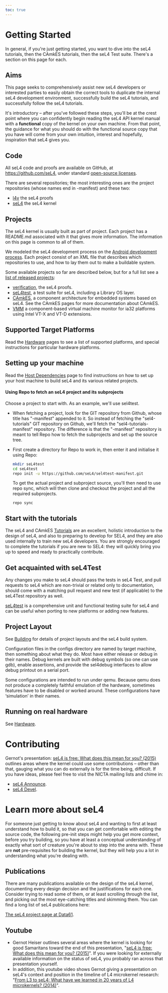 ```yaml
---
toc: true
---
```


# Getting Started
 In general, if you're just getting started, you want
to dive into the seL4 tutorials, then the CAmkES tutorials, then the
seL4 Test suite. There's a section on this page for each.

## Aims
 This page seeks to comprehensively assist new seL4 developers
or interested parties to easily obtain the correct tools to duplicate
the internal seL4 development environment, successfully build the seL4
tutorials, and successfully follow the seL4 tutorials.

It's introductory – after you've followed these steps, you'll be at the
crest point where you can confidently begin reading the seL4 API kernel
manual with a **functional** copy of the kernel on your own machine.
From that point, the guidance for what you should do with the functional
source copy that you have will come from your own intuition, interest
and hopefully, inspiration that seL4 gives you.

## Code
 All seL4 code and proofs are available on GitHub, at
<https://github.com/seL4>, under standard
[open-source licenses](http://sel4.systems/Info/GettingStarted/license.pml).

There are several repositories; the most interesting ones are the
project repositories (whose names end in -manifest) and these two:

- [l4v](https://github.com/seL4/l4v) the seL4 proofs
- [seL4](https://github.com/seL4/seL4) the seL4 kernel

## Projects


The seL4 kernel is usually built as part of project. Each project has a
README.md associated with it that gives more information. The
information on this page is common to all of them.

We modeled the seL4 development process on the
[Android development process](https://source.android.com/source/developing.html). Each project consist of an XML file that
describes which repositories to use, and how to lay them out to make a
buildable system.

Some available projects so far are described below, but for a full list see a [list of released projects](https://docs.sel4.systems/ReleaseProcess#versioned-manifests):

- [verification](https://github.com/seL4/verification-manifest),
      the seL4 proofs.
- [seL4test](https://github.com/seL4/sel4test-manifest), a
      test suite for seL4, including a Library OS layer.
- [CAmkES](https://github.com/seL4/camkes-manifest), a
      component architecture for embedded systems based on seL4. See the
      CAmkES pages for more documentation about CAmkES.
- [VMM](https://github.com/seL4/camkes-vm-examples-manifest) a
      component-based virtual machine monitor for ia32 platforms using
      Intel VT-X and VT-D extensions.

## Supported Target Platforms


Read the [Hardware](Hardware) pages to see a list of supported platforms,
and special instructions for particular hardware platforms.

## Setting up your machine

Read the [Host Dependencies](HostDependencies) page to find instructions on how to set up
your host machine to build seL4 and its various related projects.

#### Using Repo to fetch an seL4 project and its subprojects
 Choose
a project to start with. As an example, we'll use sel4test.

- When fetching a project, look for the GIT repository from Github,
      whose title has "-manifest" appended to it. So instead of fetching
      the "sel4-tutorials" GIT repository on Github, we'll fetch the
      "sel4-tutorials-manifest" repository. The difference is that the
      "-manifest" repository is meant to tell Repo how to fetch the
      subprojects and set up the source tree.
- First create a directory for Repo to work in, then enter it and
      initialise it using Repo:

  ```bash
  mkdir seL4test 
  cd seL4test
  repo init -u https://github.com/seL4/sel4test-manifest.git
  ```

  To get the actual project and subproject source, you'll then need to use repo sync, which
  will then clone and checkout the project and all the required
  subprojects.

  ``` 
  repo sync
  ```

## Start with the tutorials


The seL4 and CAmkES [Tutorials](Tutorials) are an excellent, holistic
introduction to the design of seL4, and also to preparing to develop for
SEL4, and they are also used internally to train new seL4 developers.
You are strongly encouraged to complete the tutorials if you are new to
SEL4: they will quickly bring you up to speed and ready to practically
contribute.

## Get acquainted with seL4Test


Any changes you make to seL4 should pass the tests in seL4 Test, and
pull requests to seL4 which are non-trivial or related only to
documentation, should come with a matching pull request and new test (if
applicable) to the seL4Test repository as well.

[seL4test](seL4Test) is a comprehensive unit and functional testing
suite for seL4 and can be useful when porting to new platforms or adding
new features.

## Project Layout


See [Building](/Developing/Building) for details of
project layouts and the seL4 build system.

Configuration files in the configs directory are named by target
machine, then something about what they do. Most have either release or
debug in their names. Debug kernels are built with debug symbols (so one
can use gdb), enable assertions, and provide the sel4debug interfaces to
allow debug printout on a serial port.

Some configurations are intended to run under qemu. Because qemu does
not produce a completely faithful emulation of the hardware, sometimes
features have to be disabled or worked around. These configurations have
‘simulation’ in their names.

## Running on real hardware


See [Hardware](/Hardware).

# Contributing


Gernot's presentation:
[seL4 is free: What does this mean for you? (2015)](https://www.youtube.com/watch?v=lRndE7rSXiI) outlines areas where the kernel could use some contributions – other than that,
gauging what you can do externally is for the time being, difficult. If you have
ideas, please feel free to visit the NICTA mailing lists and chime in:

- [seL4 Announce](https://sel4.systems/lists/listinfo/announce).
- [seL4 Devel](https://sel4.systems/lists/listinfo/devel).

# Learn more about seL4
 For someone just getting to know about seL4
and wanting to first at least understand how to build it, so that you
can get comfortable with editing the source code, the following pre-init
steps might help you get more context, before you try building, so you
have at least a conceptual understanding of exactly what sort of
creature you're about to step into the arena with. These are **not**
pre-requisites for building the kernel, but they will help you a lot in
understanding what you're dealing with.

## Publications


There are many publications available on the design of the seL4 kernel,
documenting every design decision and the justifications for each one.
Consider trying to read some of them, or at least scrolling through the
list, and picking out the most eye-catching titles and skimming them.
You can find a long list of seL4 publications here:

[The seL4 project page at Data61](http://ts.data61.csiro.au/projects/seL4/).

## Youtube


- Gernot Heiser outlines several areas where the kernel is looking
        for good Samaritans toward the end of this presentation,
        "[seL4 is
        free: What does this mean for you? (2015)](https://www.youtube.com/watch?v=lRndE7rSXiI)". If you were
        looking for externally available information on the status of
        seL4, you probably ran across that presentation yourself.
- In addition, this youtube video shows Gernot giving a
        presentation on seL4's context and position in the timeline of
        L4 microkernel research:
        "[From L3 to
        seL4: What have we learned in 20 years of L4
        microkernels? (2014)](https://www.youtube.com/watch?v=RdoaFc5-1Rk)".

